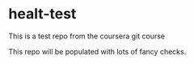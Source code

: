 # healt-test
This is a test repo from the coursera git course

This repo will be populated with lots of fancy checks.